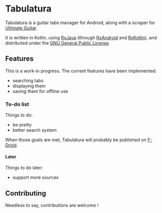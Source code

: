 # Tabulatura
Tabulatura is a guitar tabs manager for Android, along with a scraper for [Ultimate Guitar].

It is written in Kotlin, using [RxJava][rx] (through [RxAndroid][rxa] and [RxKotlin][rxk]), and distributed under the [GNU General Public License][gpl].

## Features

This is a work-in progress. The current features have been implemented:
 - searching tabs
 - displaying them
 - saving them for offline use

### To-do list
Things to do:
 - be pretty
 - better search system
 
When those goals are met, Tabulatura will probably be published on [F-Droid][fdroid].

#### Later
Things to do later: 
 - support more sources
 
## Contributing
Needless to say, contributions are welcome !

[anko]:https://github.com/Kotlin/anko
[ultimate guitar]:https://ultimate-guitar.com
[gpl]:https://raw.githubusercontent.com/Ealhad/tabulatura/master/COPYING
[rx]:https://github.com/ReactiveX/RxJava
[rxa]:https://github.com/ReactiveX/RxAndroid
[rxk]:https://github.com/ReactiveX/RxKotlin
[fdroid]:https://f-droid.org
